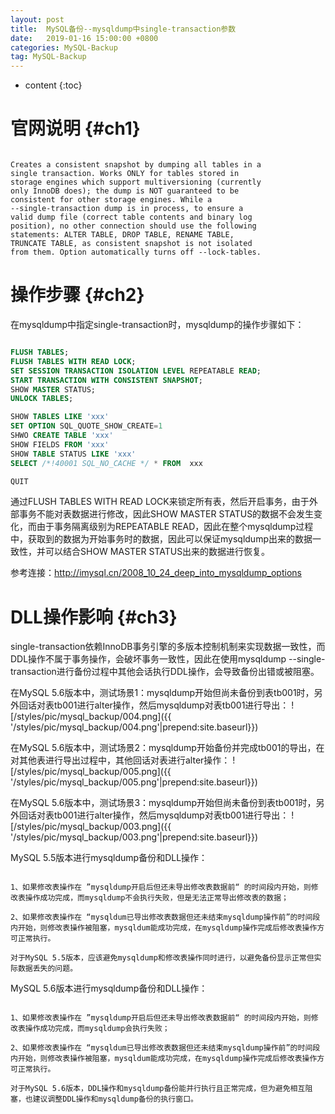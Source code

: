 ```yaml
---
layout: post
title:  MySQL备份--mysqldump中single-transaction参数
date:   2019-01-16 15:00:00 +0800
categories: MySQL-Backup
tag: MySQL-Backup
---
```


* content
{:toc}


官网说明					{#ch1}
====================================

```

Creates a consistent snapshot by dumping all tables in a
single transaction. Works ONLY for tables stored in
storage engines which support multiversioning (currently
only InnoDB does); the dump is NOT guaranteed to be
consistent for other storage engines. While a
--single-transaction dump is in process, to ensure a
valid dump file (correct table contents and binary log
position), no other connection should use the following
statements: ALTER TABLE, DROP TABLE, RENAME TABLE,
TRUNCATE TABLE, as consistent snapshot is not isolated
from them. Option automatically turns off --lock-tables.

```


操作步骤                  {#ch2}
====================================
在mysqldump中指定single-transaction时，mysqldump的操作步骤如下：
```sql

FLUSH TABLES;
FLUSH TABLES WITH READ LOCK;
SET SESSION TRANSACTION ISOLATION LEVEL REPEATABLE READ;
START TRANSACTION WITH CONSISTENT SNAPSHOT;
SHOW MASTER STATUS;
UNLOCK TABLES;

SHOW TABLES LIKE 'xxx'
SET OPTION SQL_QUOTE_SHOW_CREATE=1
SHWO CREATE TABLE 'xxx'
SHOW FIELDS FROM 'xxx'
SHOW TABLE STATUS LIKE 'xxx'
SELECT /*!40001 SQL_NO_CACHE */ * FROM  xxx

QUIT

```

通过FLUSH TABLES WITH READ LOCK来锁定所有表，然后开启事务，由于外部事务不能对表数据进行修改，因此SHOW MASTER STATUS的数据不会发生变化，而由于事务隔离级别为REPEATABLE READ，因此在整个mysqldump过程中，获取到的数据为开始事务时的数据，因此可以保证mysqldump出来的数据一致性，并可以结合SHOW MASTER STATUS出来的数据进行恢复。


参考连接：http://imysql.cn/2008_10_24_deep_into_mysqldump_options


DLL操作影响               {#ch3}
====================================
single-transaction依赖InnoDB事务引擎的多版本控制机制来实现数据一致性，而DDL操作不属于事务操作，会破坏事务一致性，因此在使用mysqldump --single-transaction进行备份过程中其他会话执行DDL操作，会导致备份出错或被阻塞。




在MySQL 5.6版本中，测试场景1：mysqldump开始但尚未备份到表tb001时，另外回话对表tb001进行alter操作，然后mysqldump对表tb001进行导出：
![/styles/pic/mysql_backup/004.png]({{ '/styles/pic/mysql_backup/004.png'|prepend:site.baseurl}})


在MySQL 5.6版本中，测试场景2：mysqldump开始备份并完成tb001的导出，在对其他表进行导出过程中，其他回话对表进行alter操作：
![/styles/pic/mysql_backup/005.png]({{ '/styles/pic/mysql_backup/005.png'|prepend:site.baseurl}})


在MySQL 5.6版本中，测试场景3：mysqldump开始但尚未备份到表tb001时，另外回话对表tb001进行alter操作，然后mysqldump对表tb001进行导出：
![/styles/pic/mysql_backup/003.png]({{ '/styles/pic/mysql_backup/003.png'|prepend:site.baseurl}})


MySQL 5.5版本进行mysqldump备份和DLL操作：
```

1、如果修改表操作在 ”mysqldump开启后但还未导出修改表数据前“ 的时间段内开始，则修改表操作成功完成，而mysqldump不会执行失败，但是无法正常导出修改表的数据；

2、如果修改表操作在 “mysqldum已导出修改表数据但还未结束mysqldump操作前”的时间段内开始，则修改表操作被阻塞，mysqldum能成功完成，在mysqldump操作完成后修改表操作方可正常执行。
 
对于MySQL 5.5版本，应该避免mysqldump和修改表操作同时进行，以避免备份显示正常但实际数据丢失的问题。

```

MySQL 5.6版本进行mysqldump备份和DLL操作：
```

1、如果修改表操作在 ”mysqldump开启后但还未导出修改表数据前“ 的时间段内开始，则修改表操作成功完成，而mysqldump会执行失败；

2、如果修改表操作在 “mysqldum已导出修改表数据但还未结束mysqldump操作前”的时间段内开始，则修改表操作被阻塞，mysqldum能成功完成，在mysqldump操作完成后修改表操作方可正常执行。

对于MySQL 5.6版本，DDL操作和mysqldump备份能并行执行且正常完成，但为避免相互阻塞，也建议调整DDL操作和mysqldump备份的执行窗口。

```



